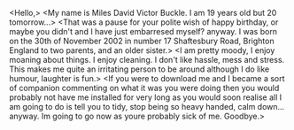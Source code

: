 <Hello,>
<My name is Miles David Victor Buckle.
I am 19 years old but 20 tomorrow...>
<That was a pause for your polite wish of happy birthday, or maybe you didn't and I have just embarresed myself? anyway.
I was born on the 30th of November 2002 in number 17 Shaftesbury Road, Brighton England to two parents, and an older sister.>
<I am pretty moody, I enjoy moaning about things. I enjoy cleaning. I don't like hassle, mess and stress. This makes me quite an irritating person to be around 
although I do like humour, laughter is fun.>
<If you were to download me and I became a sort of companion commenting on what it was you were doing then you would probably not have me installed for very long
as you would soon realise all I am going to do is tell you to tidy, stop being so heavy handed, calm down... anyway. Im going to go now as youre probably sick of me.
Goodbye.>
